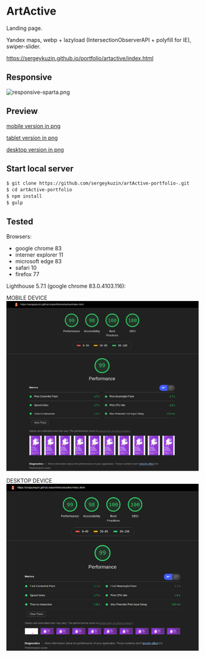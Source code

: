 # ArtActive
Landing page.

Yandex maps, webp + lazyload (IntersectionObserverAPI + polyfill for IE), swiper-slider.


<https://sergeykuzin.github.io/portfolio/artactive/index.html>

## Responsive
![responsive-sparta.png](./responsive-sparta.png)

## Preview
[mobile version in png](./preview-mobile.png)

[tablet version in png](./preview-tablet.png)

[desktop version in png](./preview-desktop.png)


## Start local server
```sh
$ git clone https://github.com/sergeykuzin/artActive-portfolio-.git
$ cd artActive-portfolio
$ npm install
$ gulp
```
## Tested
Browsers:
  - google chrome 83
  - interner explorer 11
  - microsoft edge 83
  - safari 10
  - firefox 77

Lighthouse 5.7.1 (google chrome 83.0.4103.116):

MOBILE DEVICE
![lighthouse-mobile.png](./lighthouse-mobile.png)

DESKTOP DEVICE
![lighthouse-desktop.png](./lighthouse-desktop.png)

